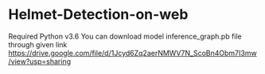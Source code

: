 # Helmet-Detection-on-web
Required Python v3.6
You can download model inference_graph.pb file through given link https://drive.google.com/file/d/1Jcyd6Zq2aerNMWV7N_ScoBn4Obm7I3mw/view?usp=sharing 
